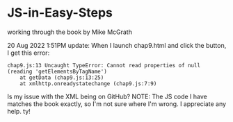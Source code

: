# JS-in-Easy-Steps
working through the book by Mike McGrath

20 Aug 2022 1:51PM update: 
When I launch chap9.html and click the button, I get this error:

    chap9.js:13 Uncaught TypeError: Cannot read properties of null (reading 'getElementsByTagName')
        at getData (chap9.js:13:25)
        at xmlhttp.onreadystatechange (chap9.js:7:9)
    
Is my issue with the XML being on GitHub?
NOTE: The JS code I have matches the book exactly, so I'm not sure where I'm wrong. I appreciate any help. ty!

